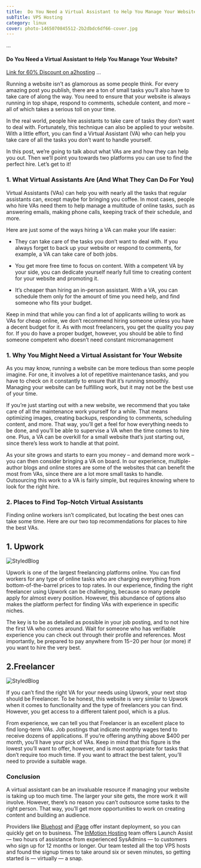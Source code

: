 ```yaml
---
title:  Do You Need a Virtual Assistant to Help You Manage Your Website?
subTitle: VPS Hosting
category: linux
cover: photo-1465070845512-2b2dbdc6df66-cover.jpg
---
```


...

#### Do You Need a Virtual Assistant to Help You Manage Your Website?

[Link for 60% Discount on a2hosting](http://www.a2hosting.com?aid=kajalsharma6123)
...

Running a website isn’t as glamorous as some people think. For every amazing post you publish, there are a ton of small tasks you’ll also have to take care of along the way. You need to ensure that your website is always running in top shape, respond to comments, schedule content, and more – all of which takes a serious toll on your time.

In the real world, people hire assistants to take care of tasks they don’t want to deal with. Fortunately, this technique can also be applied to your website. With a little effort, you can find a Virtual Assistant (VA) who can help you take care of all the tasks you don’t want to handle yourself.

In this post, we’re going to talk about what VAs are and how they can help you out. Then we’ll  point you towards two platforms you can use to find the perfect hire. Let’s get to it!

### 1\. What Virtual Assistants Are (And What They Can Do For You)
Virtual Assistants (VAs) can help you with nearly all the tasks that regular assistants can, except maybe for bringing you coffee. In most cases, people who hire VAs need them to help manage a multitude of online tasks, such as answering emails, making phone calls, keeping track of their schedule, and more.

Here are just some of the ways hiring a VA can make your life easier:

+ They can take care of the tasks you don’t want to deal with. If you always forget to back up your website or respond to comments, for example, a VA can take care of both jobs.

+ You get more free time to focus on content. With a competent VA by your side, you can dedicate yourself nearly full time to creating content for your website and promoting it.

+ It’s cheaper than hiring an in-person assistant. With a VA, you can schedule them only for the amount of time you need help, and find someone who fits your budget.

Keep in mind that while you can find a lot of applicants willing to work as VAs for cheap online, we don’t recommend hiring someone unless you have a decent budget for it. As with most freelancers, you get the quality you pay for. If you do have a proper budget, however, you should be able to find someone competent who doesn’t need constant micromanagement

### 1\. Why You Might Need a Virtual Assistant for Your Website

As you may know, running a website can be more tedious than some people imagine. For one, it involves a lot of repetitive maintenance tasks, and you have to check on it constantly to ensure that it’s running smoothly. Managing your website can be fulfilling work, but it may not be the best use of your time.

If you’re just starting out with a new website, we recommend that you take care of all the maintenance work yourself for a while. That means optimizing images, creating backups, responding to comments, scheduling content, and more. That way, you’ll get a feel for how everything needs to be done, and you’ll be able to supervise a VA when the time comes to hire one. Plus, a VA can be overkill for a small website that’s just starting out, since there’s less work to handle at that point.

As your site grows and starts to earn you money – and demand more work – you can then consider bringing a VA on board. In our experience, multiple-author blogs and online stores are some of the websites that can benefit the most from VAs, since there are a lot more small tasks to handle. Outsourcing this work to a VA is fairly simple, but requires knowing where to look for the right hire.


### 2\. Places to Find Top-Notch Virtual Assistants

Finding online workers isn’t complicated, but locating the best ones can take some time. Here are our two top recommendations for places to hire the best VAs.


## 1\. Upwork

![StyledBlog](https://www.a2hosting.com/blog/content/uploads/2017/12/upwork.png)

Upwork is one of the largest freelancing platforms online. You can find workers for any type of online tasks who are charging everything from bottom-of-the-barrel prices to top rates. In our experience, finding the right freelancer using Upwork can be challenging, because so many people apply for almost every position. However, this abundance of options also makes the platform perfect for finding VAs with experience in specific niches.

The key is to be as detailed as possible in your job posting, and to not hire the first VA who comes around. Wait for someone who has verifiable experience you can check out through their profile and references. Most importantly, be prepared to pay anywhere from $15-$20 per hour (or more) if you want to hire the very best.


## 2\.Freelancer

![StyledBlog](https://www.a2hosting.com/blog/content/uploads/2017/12/freelancer.png)

If you can’t find the right VA for your needs using Upwork, your next stop should be Freelancer. To be honest, this website is very similar to Upwork when it comes to functionality and the type of freelancers you can find. However, you get access to a different talent pool, which is a plus.

From experience, we can tell you that Freelancer is an excellent place to find long-term VAs. Job postings that indicate monthly wages tend to receive dozens of applications. If you’re offering anything above $400 per month, you’ll have your pick of VAs. Keep in mind that this figure is the lowest you’ll want to offer, however, and is most appropriate for tasks that don’t require too much time. If you want to attract the best talent, you’ll need to provide a suitable wage.

### Conclusion

A virtual assistant can be an invaluable resource if managing your website is taking up too much time. The larger your site gets, the more work it will involve. However, there’s no reason you can’t outsource some tasks to the right person. That way, you’ll get more opportunities to work on creating content and building an audience.


Providers like [Bluehost](https://www.hostingadvice.com/review/bluehost/vps/) and [iPage](https://www.hostingadvice.com/review/ipage/vps/) offer instant deployment, so you can quickly get on to business. The [InMotion Hosting](https://www.hostingadvice.com/review/inmotion/vps/) team offers Launch Assist — two hours of assistance from experienced SysAdmins — to customers who sign up for 12 months or longer. Our team tested all the top VPS hosts and found the signup times to take around six or seven minutes, so getting started is — virtually — a snap.
